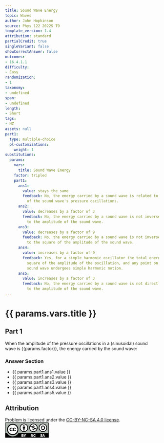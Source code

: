 ```yaml
---
title: Sound Wave Energy
topic: Waves
author: John Hopkinson
source: Phys 122 2022S T9
template_version: 1.4
attribution: standard
partialCredit: true
singleVariant: false
showCorrectAnswer: false
outcomes:
- 16.4.1.1
difficulty:
- Easy
randomization:
- 1
taxonomy:
- undefined
span:
- undefined
length:
- Short
tags:
- HZ
assets: null
part1:
  type: multiple-choice
  pl-customizations:
    weight: 1
substitutions:
  params:
    vars:
      title: Sound Wave Energy
    factor: tripled
    part1:
      ans1:
        value: stays the same
        feedback: No, the energy carried by a sound wave is related to the amplitude
          of the sound wave's pressure oscillations.
      ans2:
        value: decreases by a factor of 3
        feedback: No, the energy carried by a sound wave is not inversely proportional
          to the amplitude of the sound wave.
      ans3:
        value: decreases by a factor of 9
        feedback: No, the energy carried by a sound wave is not inversely proportional
          to the square of the amplitude of the sound wave.
      ans4:
        value: increases by a factor of 9
        feedback: Yes, for a simple harmonic oscillator the total energy goes as the
          square of the amplitude of the oscillation, and any point on a sinusoidal
          sound wave undergoes simple harmonic motion.
      ans5:
        value: increases by a factor of 3
        feedback: No, the energy carried by a sound wave is not directly proportional
          to the amplitude of the sound wave.
---
```

# {{ params.vars.title }}

## Part 1

When the amplitude of the pressure oscillations in a (sinusoidal) sound wave is {{params.factor}}, the energy carried by the sound wave:

### Answer Section

- {{ params.part1.ans1.value }}
- {{ params.part1.ans2.value }}
- {{ params.part1.ans3.value }}
- {{ params.part1.ans4.value }}
- {{ params.part1.ans5.value }}

## Attribution

Problem is licensed under the [CC-BY-NC-SA 4.0 license](https://creativecommons.org/licenses/by-nc-sa/4.0/).<br> ![The Creative Commons 4.0 license requiring attribution-BY, non-commercial-NC, and share-alike-SA license.](https://raw.githubusercontent.com/firasm/bits/master/by-nc-sa.png)